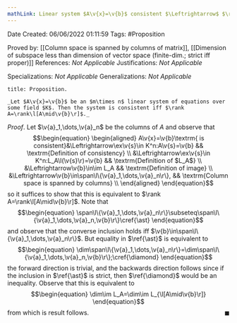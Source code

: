 ```yaml
---
mathLink: Linear system $A\v{x}=\v{b}$ consistent $\Leftrightarrow$ $\rank A=\rank\l[A\mid\v{b}\r]$
---
```


<div class="topSpace"></div>

Date Created: 06/06/2022 01:11:59
Tags: #Proposition

Proved by: [[Column space is spanned by columns of matrix]], [[Dimension of subspace less than dimension of vector space (finite-dim.; strict iff proper)]]
References: _Not Applicable_
Justifications: _Not Applicable_

Specializations: _Not Applicable_
Generalizations: _Not Applicable_

``` ad-Proposition
title: Proposition.

_Let $A\v{x}=\v{b}$ be an $m\times n$ linear system of equations over some field $K$. Then the system is consistent iff $\rank A=\rank\l[A\mid\v{b}\r]$._

```

_Proof_. Let $\v{a}_1,\dots,\v{a}_n$ be the columns of $A$ and observe that
$$\begin{equation}
    \begin{aligned}
        A\v{x}=\v{b}\textrm{ is consistent}&\Leftrightarrow\ex\v{s}\in K^n:A\v{s}=\v{b} && \textrm{Definition of consistency} \\
        &\Leftrightarrow\ex\v{s}\in K^n:L_A\l(\v{s}\r)=\v{b} && \textrm{Definition of $L_A$} \\
        &\Leftrightarrow\v{b}\in\im L_A && \textrm{Definition of image} \\
        &\Leftrightarrow\v{b}\in\span\l\{\v{a}_1,\dots,\v{a}_n\r\}, && \textrm{Column space is spanned by columns} \\
    \end{aligned}
\end{equation}$$
so it suffices to show that this is equivalent to $\rank A=\rank\l[A\mid\v{b}\r]$. Note that
$$\begin{equation}
    \span\l\{\v{a}_1,\dots,\v{a}_n\r\}\subseteq\span\l\{\v{a}_1,\dots,\v{a}_n,\v{b}\r\}\cref{\ast}
\end{equation}$$
and observe that the converse inclusion holds iff $\v{b}\in\span\l\{\v{a}_1,\dots,\v{a}_n\r\}$. But equality in $\ref{\ast}$ is equivalent to
$$\begin{equation}
    \dim\span\l\{\v{a}_1,\dots,\v{a}_n\r\}=\dim\span\l\{\v{a}_1,\dots,\v{a}_n,\v{b}\r\};\cref{\diamond}
\end{equation}$$
the forward direction is trivial, and the backwards direction follows since if the inclusion in $\ref{\ast}$ is strict, then $\ref{\diamond}$ would be an inequality. Observe that this is equivalent to
$$\begin{equation}
    \dim\im L_A=\dim\im L_{\l[A\mid\v{b}\r]}
\end{equation}$$
from which is result follows.<span style="float:right;">$\blacksquare$</span>
